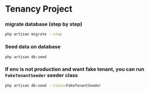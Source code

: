 # Tenancy Project

### migrate database (step by step)
```sh
php artisan migrate --step
```

### Seed data on database
```sh
php artisan db:seed
```


### If env is **not production** and want fake tenant, you can run `FakeTenantSeeder` seeder class
```sh
php artisan db:seed --class=FakeTenantSeeder
```
